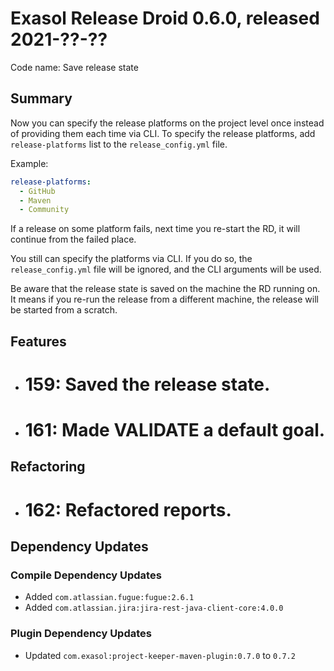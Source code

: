 # Exasol Release Droid 0.6.0, released 2021-??-??

Code name: Save release state

## Summary

Now you can specify the release platforms on the project level once instead of providing them each time via CLI. To
specify the release platforms, add `release-platforms` list to the `release_config.yml` file.

Example:

```yaml
release-platforms:
  - GitHub
  - Maven
  - Community
```

If a release on some platform fails, next time you re-start the RD, it will continue from the failed place.

You still can specify the platforms via CLI. If you do so, the `release_config.yml` file will be ignored, and the CLI
arguments will be used.

Be aware that the release state is saved on the machine the RD running on. It means if you re-run the release from a
different machine, the release will be started from a scratch.

## Features

* # 159: Saved the release state.
* # 161: Made VALIDATE a default goal.

## Refactoring

* # 162: Refactored reports.

## Dependency Updates

### Compile Dependency Updates

* Added `com.atlassian.fugue:fugue:2.6.1`
* Added `com.atlassian.jira:jira-rest-java-client-core:4.0.0`

### Plugin Dependency Updates

* Updated `com.exasol:project-keeper-maven-plugin:0.7.0` to `0.7.2`